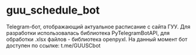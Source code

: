 # guu_schedule_bot 
Telegram-бот, отображающий актуальное расписание с сайта ГУУ.
Для разработки использовалась библиотека PyTelegramBotAPI, 
для обработки .xlsx файлов - библиотека openpyxl.
На данный момент бот доступен по ссылке: t.me/GUUSCbot

